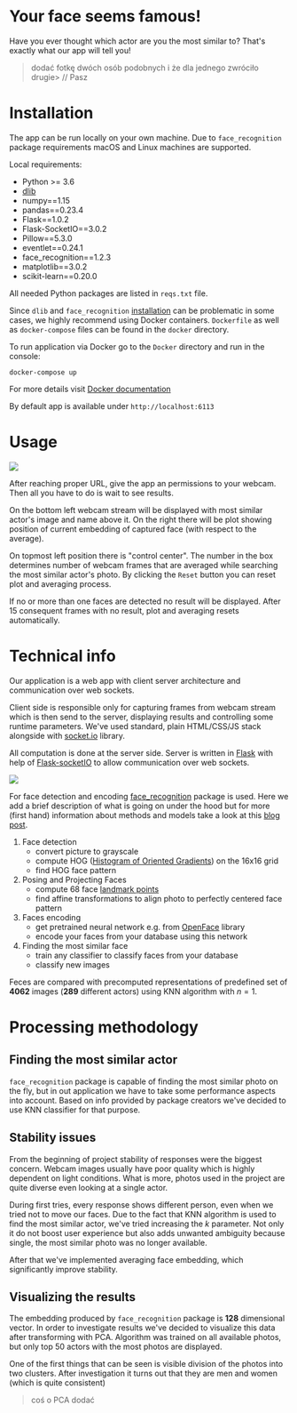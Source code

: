 # Your face seems famous!

Have you ever thought which actor are you the most similar to? That's exactly what our app will tell you!

> dodać fotkę dwóch osób podobnych i że dla jednego zwróciło drugie> // Pasz

# Installation

The app can be run locally on your own machine. Due to `face_recognition` package requirements macOS and Linux machines are supported.

Local requirements:

- Python >= 3.6
- [dlib](http://dlib.net/)
- numpy==1.15
- pandas==0.23.4
- Flask==1.0.2
- Flask-SocketIO==3.0.2
- Pillow==5.3.0
- eventlet==0.24.1
- face_recognition==1.2.3
- matplotlib==3.0.2
- scikit-learn==0.20.0

All needed Python packages are listed in `reqs.txt` file.

Since `dlib` and `face_recognition` [installation](https://github.com/ageitgey/face_recognition#installation) can be problematic in some cases, we highly recommend using Docker containers. `Dockerfile` as well as `docker-compose` files can be found in the `docker` directory.

To run application via Docker go to the `Docker` directory and run in the console:

```docker-compose up```

For more details visit [Docker documentation](https://docs.docker.com/get-started/)

By default app is available under `http://localhost:6113`

# Usage

![](app_screan.png)

After reaching proper URL, give the app an permissions to your webcam. Then all you have to do is wait to see results.

On the bottom left webcam stream will be displayed with most similar actor's image and name above it. On the right there will be plot showing position of current embedding of captured face (with respect to the average).

On topmost left position there is "control center". The number in the box determines number of webcam frames that are averaged while searching the most similar actor's photo. By clicking the `Reset` button you can reset plot and averaging process.

If no or more than one faces are detected no result will be displayed. After 15 consequent frames with no result, plot and averaging resets automatically.

# Technical info

Our application is a web app with client server architecture and communication over web sockets.

Client side is responsible only for capturing frames from webcam stream which is then send to the server, displaying results and controlling some runtime parameters. We've used standard, plain HTML/CSS/JS stack alongside with [socket.io](https://socket.io/) library.  

All computation is done at the server side. Server is written in [Flask](http://flask.pocoo.org/) with help of [Flask-socketIO](https://flask-socketio.readthedocs.io/en/latest/) to allow communication over web sockets.

![](diagram.png)

For face detection and encoding [face_recognition](https://github.com/ageitgey/face_recognition) package is used. Here we add a brief description of what is going on under the hood but for more (first hand) information about methods and models take a look at this [blog post](https://medium.com/@ageitgey/machine-learning-is-fun-part-4-modern-face-recognition-with-deep-learning-c3cffc121d78).

1. Face detection
   - convert picture to grayscale
   - compute HOG ([Histogram of Oriented Gradients](https://lear.inrialpes.fr/people/triggs/pubs/Dalal-cvpr05.pdf)) on the 16x16 grid
   - find HOG face pattern
2. Posing and Projecting Faces
   - compute 68 face [landmark points](http://www.csc.kth.se/~vahidk/papers/KazemiCVPR14.pdf)
   - find affine transformations to align photo to perfectly centered face pattern
3. Faces encoding
   - get pretrained neural network e.g. from [OpenFace](https://cmusatyalab.github.io/openface/) library
   - encode your faces from your database using this network
4. Finding the most similar face
   - train any classifier to classify faces from your database
   - classify new images

Feces are compared with precomputed representations of predefined set of **4062** images (**289** different actors) using KNN algorithm with $n = 1$.

# Processing methodology

[//]: # (nazwa do zmiany)

## Finding the most similar actor

`face_recognition` package is capable of finding the most similar photo on the fly, but in out application we have to take some performance aspects into account. Based on info provided by package creators we've decided to use KNN classifier for that purpose.

## Stability issues

From the beginning of project stability of responses were the biggest concern. Webcam images usually have poor quality which is highly dependent on light conditions. What is more, photos used in the project are quite diverse even looking at a single actor.

During first tries, every response shows different person, even when we tried not to move our faces. Due to the fact that KNN algorithm is used to find the most similar actor, we've tried increasing the *k* parameter. Not only it do not boost user experience but also adds unwanted ambiguity because single, the most similar photo was no longer available.

After that we've implemented averaging face embedding, which significantly improve stability.

[//]: # (tutaj trzeba wstawić wykresy o których rozmawialiśmy ostatnio)

## Visualizing the results

The embedding produced by `face_recognition` package is **128** dimensional vector. In order to investigate results we've decided to visualize this data after transforming with PCA. Algorithm was trained on all available photos, but only top 50 actors with the most photos are displayed.

One of the first things that can be seen is visible division of the photos into two clusters. After investigation it turns out that they are men and women (which is quite consistent)

> coś o PCA dodać